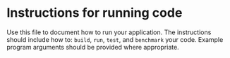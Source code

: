 # Instructions for running code

Use this file to document how to run your application. The instructions should include how to: `build`, `run`, `test`, and `benchmark` your code. Example program arguments should be provided where appropriate. 